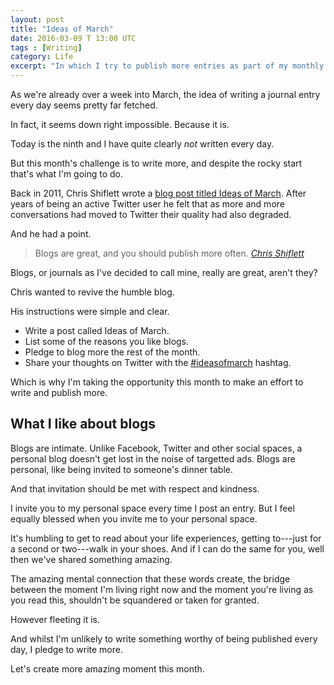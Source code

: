 ```yaml
---
layout: post
title: "Ideas of March"
date: 2016-03-09 T 13:00 UTC
tags : [Writing]
category: Life
excerpt: "In which I try to publish more entries as part of my monthly challenges."
---
```

As we're already over a week into March, the idea of writing a journal entry every day seems pretty far fetched.

In fact, it seems down right impossible. Because it is.

Today is the ninth and I have quite clearly *not* written every day.

But this month's challenge is to write more, and despite the rocky start that's what I'm going to do.

Back in 2011, Chris Shiflett wrote a [blog post titled Ideas of March][shiflett]. After years of being an active Twitter user he felt that as more and more conversations had moved to Twitter their quality had also degraded.

And he had a point.

>  Blogs are great, and you should publish more often. <cite><a href="http://shiflett.org/">Chris Shiflett</a></cite>

Blogs, or journals as I've decided to call mine, really are great, aren't they?

Chris wanted to revive the humble blog.

His instructions were simple and clear.

- Write a post called Ideas of March.
- List some of the reasons you like blogs.
- Pledge to blog more the rest of the month.
- Share your thoughts on Twitter with the [#ideasofmarch][twitter] hashtag.

Which is why I'm taking the opportunity this month to make an effort to write and publish more.

## What I like about blogs

Blogs are intimate. Unlike Facebook, Twitter and other social spaces, a personal blog doesn't get lost in the noise of targetted ads. Blogs are personal, like being invited to someone's dinner table.

And that invitation should be met with respect and kindness.

I invite you to my personal space every time I post an entry. But I feel equally blessed when you invite me to your personal space.

It's humbling to get to read about your life experiences, getting to---just for a second or two---walk in your shoes. And if I can do the same for you, well then we've shared something amazing.

The amazing mental connection that these words create, the bridge between the moment I'm living right now and the moment you're living as you read this, shouldn't be squandered or taken for granted.

However fleeting it is.

And whilst I'm unlikely to write something worthy of being published every day, I pledge to write more.

Let's create more amazing moment this month.

[shiflett]: http://shiflett.org/blog/2011/mar/ideas-of-march
[twitter]: https://twitter.com/search?q=%23ideasofmarch